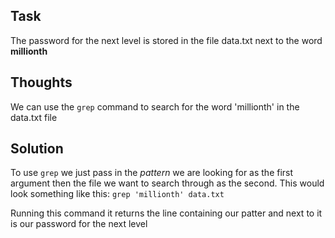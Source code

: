<h2>Task</h2>

The password for the next level is stored in the file data.txt next to the word **millionth**


<h2>Thoughts</h2>

We can use the ```grep``` command to search for the word 'millionth' in the data.txt file

<h2>Solution</h2>

To use ```grep``` we just pass in the *pattern* we are looking for as the first argument then the file we want to search through as the second. This would look something like this: ```grep 'millionth' data.txt```

Running this command it returns the line containing our patter and next to it is our password for the next level
